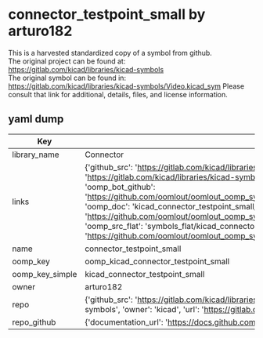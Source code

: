 # connector_testpoint_small by arturo182  
This is a harvested standardized copy of a symbol from github.  
The original project can be found at:  
https://gitlab.com/kicad/libraries/kicad-symbols  
The original symbol can be found in:
https://gitlab.com/kicad/libraries/kicad-symbols/Video.kicad_sym
Please consult that link for additional, details, files, and license information.  
## yaml dump  
| Key | Value |  
| --- | --- |  
| library_name | Connector |  
| links | {'github_src': 'https://gitlab.com/kicad/libraries/kicad-symbols/Video.kicad_sym', 'github_src_repo': 'https://gitlab.com/kicad/libraries/kicad-symbols', 'oomp_bot': 'kicad_connector_testpoint_small/working', 'oomp_bot_github': 'https://github.com/oomlout/oomlout_oomp_symbol_bot/tree/main/kicad_connector_testpoint_small/working', 'oomp_doc': 'kicad_connector_testpoint_small/working', 'oomp_doc_github': 'https://github.com/oomlout/oomlout_oomp_symbol_doc/tree/main/kicad_connector_testpoint_small/working', 'oomp_src_flat': 'symbols_flat/kicad_connector_testpoint_small/working', 'oomp_src_flat_github': 'https://github.com/oomlout/oomlout_oomp_symbol_src/tree/main/kicad_connector_testpoint_small/working'} |  
| name | connector_testpoint_small |  
| oomp_key | oomp_kicad_connector_testpoint_small |  
| oomp_key_simple | kicad_connector_testpoint_small |  
| owner | arturo182 |  
| repo | {'github_src': 'https://gitlab.com/kicad/libraries/kicad-symbols/Video.kicad_sym', 'name': 'libraries/kicad-symbols', 'owner': 'kicad', 'url': 'https://gitlab.com/kicad/libraries/kicad-symbols'} |  
| repo_github | {'documentation_url': 'https://docs.github.com/rest/repos/repos#get-a-repository', 'message': 'Not Found'} |  

